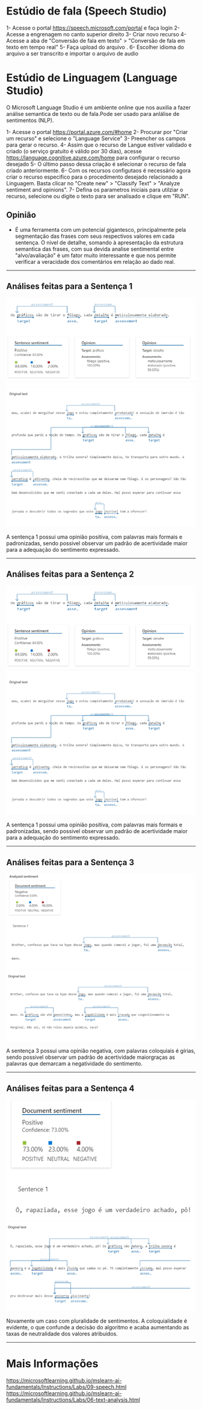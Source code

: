 # Estúdio de fala (Speech Studio)

1- Acesse o portal <https://speech.microsoft.com/portal> e faça login
2- Acesse a engrenagem no canto superior direito
3- Criar novo recurso
4- Acesse a aba de "Conversão de fala em texto" > "Conversão de fala em texto em tempo real"
5- Faça upload do arquivo .
6- Escolher idioma do arquivo a ser transcrito e importar o arquivo de audio

# Estúdio de Linguagem (Language Studio)

O Microsoft Language Studio é um ambiente online que nos auxilia a fazer análise semantica de texto ou de fala.Pode ser usado para anlálise de sentimentos (NLP).

1- Acesse o portal <https://portal.azure.com/#home>
2- Procurar por "Criar um recurso"  e selecione o "Language Service"
3-  Preencher os campos para gerar o recurso.
4- Assim que o recurso de Langue estiver validado e criado (o serviço gratuito é válido por 30 dias), acesse <https://language.cognitive.azure.com/home> para configurar o recurso desejado
5- O último passo dessa criação é selecionar o recurso de fala criado anteriormente.
6- Com os recursos configutaos é necessário agora criar o recurso especifico para o procedimento desejado relacionado a Linguagem. Basta clicar no "Create new" > "Classify Text" > "Analyze sentiment and opinions".
7- Defina os parametros iniciais para utilziar o recurso, selecione ou digite o texto para ser analisado e clique em "RUN".

## Opinião

- É uma ferramenta com um potencial gigantesco, principalmente pela segmentação das frases com seus respectivos valores em cada sentença. O nivel de detalhe, somando à apresentação da estrutura semantica das frases, com sua devida analise sentimental entre "alvo/avaliação" é um fator muito interessante e que nos permite verificar a veracidade dos comentários em relação ao dado real.

---

## Análises feitas para a Sentença 1

![Sentença 1](image.png)
![Sentença 1 - Texto Original](image-1.png)

A sentença 1 possui uma opinião positiva, com palavras mais formais e padronizadas, sendo possivel observar um padrão de acertividade maior para a adequação do sentimento expressado.

---

## Análises feitas para a Sentença 2

![Sentença 2](image.png)
![Sentença 2 - Texto Original](image-1.png)

A sentença 1 possui uma opinião positiva, com palavras mais formais e padronizadas, sendo possivel observar um padrão de acertividade maior para a adequação do sentimento expressado.

---

## Análises feitas para a Sentença 3

![Sentença 3](image-4.png)
![Sentença 3 - Texto Original](image-6.png)

A sentença 3 possui uma opinião negativa, com palavras coloquiais é gírias, sendo possivel observar um padrão de acertividade maiorgraças as palavras que demarcam a negatividade do sentimento.

---

## Análises feitas para a Sentença 4

![Sentença 4](image-7.png)
![Sentença 4 - Texto Original](image-8.png)

Novamente um caso com pluralidade de sentimentos. A coloquialidade é  evidente, o que confunde a decisão do algoritmo e acaba aumentando as taxas de neutralidade dos valores atribuidos.

---

# Mais Informações

<https://microsoftlearning.github.io/mslearn-ai-fundamentals/Instructions/Labs/09-speech.html>
<https://microsoftlearning.github.io/mslearn-ai-fundamentals/Instructions/Labs/06-text-analysis.html>
